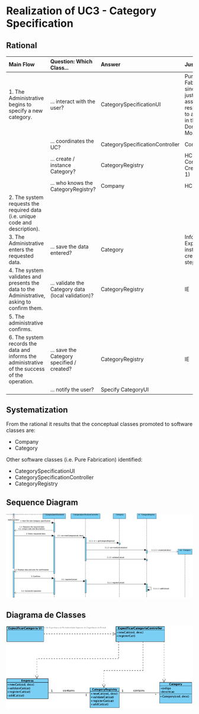 # Realization of UC3 - Category Specification

## Rational

| Main Flow                                                                                        | Question: Which Class...                                      | Answer                                       | Justification                                                                                                         |
|:-------------------------------------------------------------------------------------------------------|:------------------------------------------------------------|:-----------------------------------------------|:---------------------------------------------------------------------------------------------------------------------|
| 1. The Administrative begins to specify a new category. | ... interact with the user? | CategorySpecificationUI | Pure Fabrication, since it is not justified to assign this responsibility to any class in the Domain Model. |
|| ... coordinates the UC? | CategorySpecificationController | Controller. ||
|| ... create / instance Category?| CategoryRegistry | HC + LC (on Company) + Creator (Rule 1) ||
|| ... who knows the CategoryRegistry? |Company|HC+LC|
| 2. The system requests the required data (i.e. unique code and description).||||
| 3. The Administrative enters the requested data.| ... save the data entered? | Category | Information Expert (IE) - instance created in step 1 |
| 4. The system validates and presents the data to the Administrative, asking to confirm them.| ... validate the Category data (local validation)? | CategoryRegistry | IE |
| 5. The administrative confirms. ||||
| 6. The system records the data and informs the administrative of the success of the operation. |... save the Category specified / created?|CategoryRegistry| IE |
|| ... notify the user?| Specify CategoryUI |||

## Systematization ##

 From the rational it results that the conceptual classes promoted to software classes are:

 * Company
 * Category

Other software classes (i.e. Pure Fabrication) identified:

 * CategorySpecificationUI  
 * CategorySpecificationController
 * CategoryRegistry


##	Sequence Diagram

![SD_UC3.png](SD_UC3.png)

##	Diagrama de Classes

![CD_UC3.png](CD_UC3.png)

